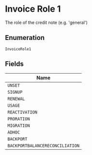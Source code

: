 
# Invoice Role 1

The role of the credit note (e.g. 'general')

## Enumeration

`InvoiceRole1`

## Fields

| Name |
|  --- |
| `UNSET` |
| `SIGNUP` |
| `RENEWAL` |
| `USAGE` |
| `REACTIVATION` |
| `PRORATION` |
| `MIGRATION` |
| `ADHOC` |
| `BACKPORT` |
| `BACKPORTBALANCERECONCILIATION` |


